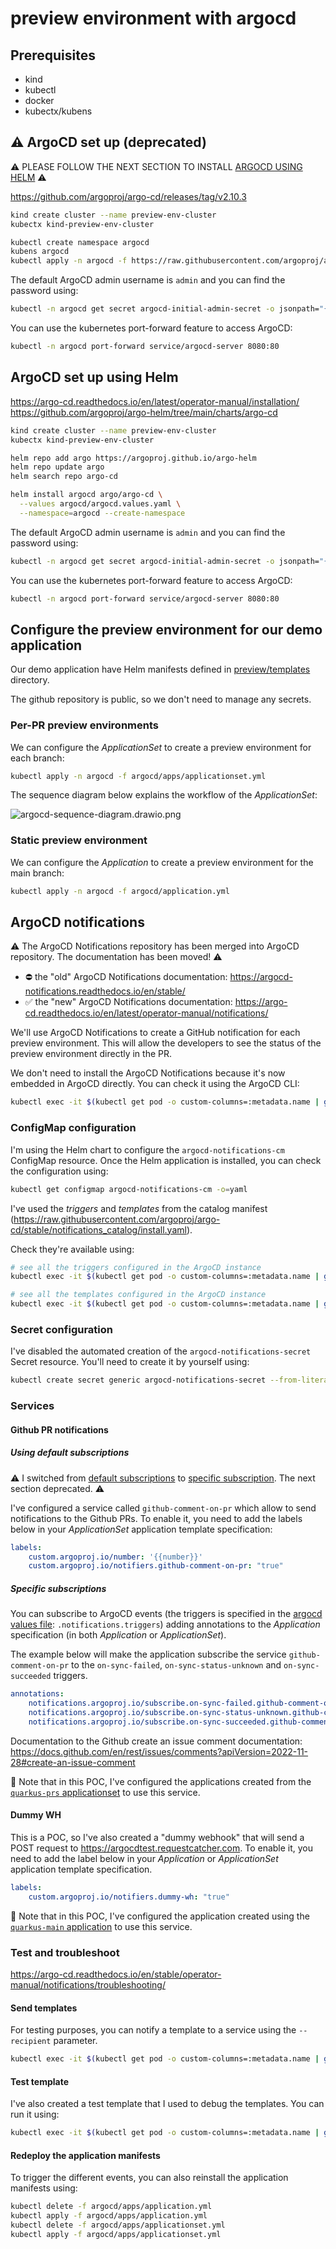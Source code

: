 # preview environment with argocd

## Prerequisites

- kind
- kubectl
- docker
- kubectx/kubens

## :warning: ArgoCD set up (deprecated)

:warning: PLEASE FOLLOW THE NEXT SECTION TO INSTALL [ARGOCD USING HELM](#argocd-set-up-using-helm) :warning:

https://github.com/argoproj/argo-cd/releases/tag/v2.10.3

```bash
kind create cluster --name preview-env-cluster
kubectx kind-preview-env-cluster

kubectl create namespace argocd
kubens argocd
kubectl apply -n argocd -f https://raw.githubusercontent.com/argoproj/argo-cd/v2.10.3/manifests/install.yaml
```

The default ArgoCD admin username is `admin` and you can find the password using:
```bash
kubectl -n argocd get secret argocd-initial-admin-secret -o jsonpath="{.data.password}" | base64 -d
```

You can use the kubernetes port-forward feature to access ArgoCD:
```bash
kubectl -n argocd port-forward service/argocd-server 8080:80
```

## ArgoCD set up using Helm

https://argo-cd.readthedocs.io/en/latest/operator-manual/installation/
https://github.com/argoproj/argo-helm/tree/main/charts/argo-cd

```bash
kind create cluster --name preview-env-cluster
kubectx kind-preview-env-cluster

helm repo add argo https://argoproj.github.io/argo-helm
helm repo update argo
helm search repo argo-cd

helm install argocd argo/argo-cd \
  --values argocd/argocd.values.yaml \
  --namespace=argocd --create-namespace
```

The default ArgoCD admin username is `admin` and you can find the password using:
```bash
kubectl -n argocd get secret argocd-initial-admin-secret -o jsonpath="{.data.password}" | base64 -d
```

You can use the kubernetes port-forward feature to access ArgoCD:
```bash
kubectl -n argocd port-forward service/argocd-server 8080:80
```

## Configure the preview environment for our demo application

Our demo application have Helm manifests defined in [preview/templates](/preview/templates) directory.

The github repository is public, so we don't need to manage any secrets.

### Per-PR preview environments

We can configure the _ApplicationSet_ to create a preview environment for each branch:

```bash
kubectl apply -n argocd -f argocd/apps/applicationset.yml
```

The sequence diagram below explains the workflow of the _ApplicationSet_:

![argocd-sequence-diagram.drawio.png](./assets/argocd-sequence-diagram.drawio.png)

### Static preview environment

We can configure the _Application_ to create a preview environment for the main branch:

```bash
kubectl apply -n argocd -f argocd/application.yml
```


## ArgoCD notifications

:warning: The ArgoCD Notifications repository has been merged into ArgoCD repository. The documentation has been moved! :warning:

- :no_entry: the "old" ArgoCD Notifications documentation: https://argocd-notifications.readthedocs.io/en/stable/
- :white_check_mark: the "new" ArgoCD Notifications documentation: https://argo-cd.readthedocs.io/en/latest/operator-manual/notifications/

We'll use ArgoCD Notifications to create a GitHub notification for each preview environment. This will allow the developers to see the status of the preview environment directly in the PR.

We don't need to install the ArgoCD Notifications because it's now embedded in ArgoCD directly.
You can check it using the ArgoCD CLI:

```bash
kubectl exec -it $(kubectl get pod -o custom-columns=:metadata.name | grep argocd-server) -- argocd admin notifications --help
```

### ConfigMap configuration

I'm using the Helm chart to configure the `argocd-notifications-cm` ConfigMap resource.
Once the Helm application is installed, you can check the configuration using:
```bash
kubectl get configmap argocd-notifications-cm -o=yaml
```

I've used the _triggers_ and _templates_ from the catalog manifest (https://raw.githubusercontent.com/argoproj/argo-cd/stable/notifications_catalog/install.yaml).

Check they're available using:
```bash
# see all the triggers configured in the ArgoCD instance
kubectl exec -it $(kubectl get pod -o custom-columns=:metadata.name | grep argocd-server) -- argocd admin notifications trigger get

# see all the templates configured in the ArgoCD instance
kubectl exec -it $(kubectl get pod -o custom-columns=:metadata.name | grep argocd-server) -- argocd admin notifications template get
```

[//]: # (Improve the templates to add the application URLs.)

### Secret configuration

I've disabled the automated creation of the `argocd-notifications-secret` Secret resource.
You'll need to create it by yourself using:
```bash
kubectl create secret generic argocd-notifications-secret --from-literal=github-token=YOUR_GITHUB_TOKEN
```

### Services

#### Github PR notifications

##### Using default subscriptions

:warning: I switched from [default subscriptions](https://argo-cd.readthedocs.io/en/stable/user-guide/subscriptions/#default-subscriptions) to [specific subscription](https://argo-cd.readthedocs.io/en/stable/user-guide/subscriptions/#default-subscriptions). The next section deprecated. :warning:

I've configured a service called `github-comment-on-pr` which allow to send notifications to the Github PRs.
To enable it, you need to add the labels below in your _ApplicationSet_ application template specification:
```yaml
labels:
    custom.argoproj.io/number: '{{number}}'
    custom.argoproj.io/notifiers.github-comment-on-pr: "true"
```

##### Specific subscriptions

You can subscribe to ArgoCD events (the triggers is specified in the [argocd values file](argocd/argocd.values.yaml): `.notifications.triggers`) adding annotations to the _Application_ specification (in both _Application_ or _ApplicationSet_).

The example below will make the application subscribe the service `github-comment-on-pr` to the `on-sync-failed`, `on-sync-status-unknown` and `on-sync-succeeded` triggers.

```yaml
annotations:
    notifications.argoproj.io/subscribe.on-sync-failed.github-comment-on-pr: ""
    notifications.argoproj.io/subscribe.on-sync-status-unknown.github-comment-on-pr: ""
    notifications.argoproj.io/subscribe.on-sync-succeeded.github-comment-on-pr: ""
```

Documentation to the Github create an issue comment documentation: https://docs.github.com/en/rest/issues/comments?apiVersion=2022-11-28#create-an-issue-comment

:memo: Note that in this POC, I've configured the applications created from the [`quarkus-prs` applicationset](argocd/applicationset.yml) to use this service.

#### Dummy WH

This is a POC, so I've also created a "dummy webhook" that will send a POST request to https://argocdtest.requestcatcher.com.
To enable it, you need to add the label below in your _Application_ or _ApplicationSet_ application template specification.
```yaml
labels:
    custom.argoproj.io/notifiers.dummy-wh: "true"
```

:memo: Note that in this POC, I've configured the application created using the [`quarkus-main` application](argocd/application.yml) to use this service.

### Test and troubleshoot

https://argo-cd.readthedocs.io/en/stable/operator-manual/notifications/troubleshooting/

#### Send templates

For testing purposes, you can notify a template to a service using the `--recipient` parameter. 
```bash
kubectl exec -it $(kubectl get pod -o custom-columns=:metadata.name | grep argocd-server) -- argocd admin notifications template notify app-deployed quarkus-demo-app-hello-blue-11 --recipient github-comment-on-pr
```

#### Test template

I've also created a test template that I used to debug the templates.
You can run it using:

```bash
kubectl exec -it $(kubectl get pod -o custom-columns=:metadata.name | grep argocd-server) -- argocd admin notifications template notify test YOUR_APPLICATION
```

#### Redeploy the application manifests

To trigger the different events, you can also reinstall the application manifests using:

```bash
kubectl delete -f argocd/apps/application.yml
kubectl apply -f argocd/apps/application.yml
kubectl delete -f argocd/apps/applicationset.yml
kubectl apply -f argocd/apps/applicationset.yml
```